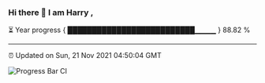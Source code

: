### Hi there 👋 I am Harry , 

⏳ Year progress { ██████████████████████████▁▁▁▁ } 88.82 %

---

⏰ Updated on Sun, 21 Nov 2021 04:50:04 GMT

![Progress Bar CI](https://github.com/duykhang68/duykhang68/workflows/Progress%20Bar%20CI/badge.svg)
